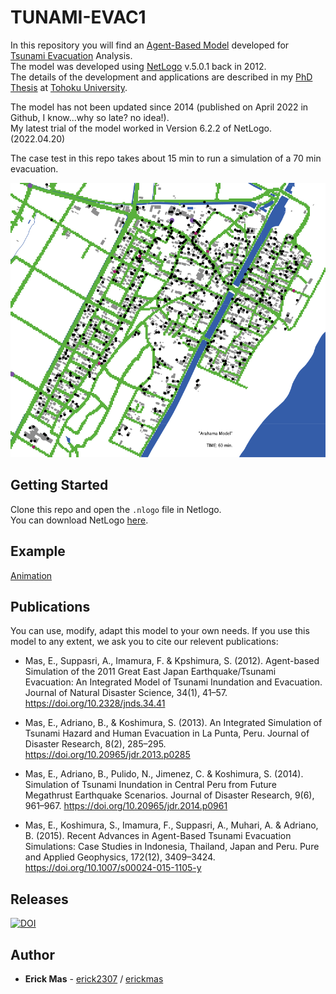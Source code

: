 # TUNAMI-EVAC1

In this repository you will find an [Agent-Based Model](https://en.wikipedia.org/wiki/Agent-based_model) developed for [Tsunami Evacuation](https://link.springer.com/article/10.1007/s00024-015-1105-y) Analysis.  
The model was developed using [NetLogo](https://ccl.northwestern.edu/netlogo/) v.5.0.1 back in 2012.  
The details of the development and applications are described in my [PhD Thesis](/resources/PhD_Thesis_ErickMas.pdf) at [Tohoku University](http://www.tohoku.ac.jp/en/).  

The model has not been updated since 2014 (published on April 2022 in Github, I know...why so late? no idea!).  
My latest trial of the model worked in Version 6.2.2 of NetLogo. (2022.04.20)

The case test in this repo takes about 15 min to run a simulation of a 70 min evacuation.

![Snapshot](Output/0K_3600.png?raw=true "Snapshot")

## Getting Started

Clone this repo and open the `.nlogo` file in Netlogo.  
You can download NetLogo [here](https://ccl.northwestern.edu/netlogo/download.shtml).

## Example

[Animation](http://www.regid.irides.tohoku.ac.jp/erick/repository/netlogo/Model67.mp4)

## Publications

You can use, modify, adapt this model to your own needs. If you use this model to any extent, we ask you to cite our relevent publications:

+ Mas, E., Suppasri, A., Imamura, F. & Kpshimura, S. (2012). Agent-based Simulation of the 2011 Great East Japan Earthquake/Tsunami Evacuation: An Integrated Model of Tsunami Inundation and Evacuation. Journal of Natural Disaster Science, 34(1), 41–57. https://doi.org/10.2328/jnds.34.41

+ Mas, E., Adriano, B., & Koshimura, S. (2013). An Integrated Simulation of Tsunami Hazard and Human Evacuation in La Punta, Peru. Journal of Disaster Research, 8(2), 285–295. https://doi.org/10.20965/jdr.2013.p0285

+ Mas, E., Adriano, B., Pulido, N., Jimenez, C. & Koshimura, S. (2014). Simulation of Tsunami Inundation in Central Peru from Future Megathrust Earthquake Scenarios. Journal of Disaster Research, 9(6), 961–967. https://doi.org/10.20965/jdr.2014.p0961

+  Mas, E., Koshimura, S., Imamura, F., Suppasri, A., Muhari, A. & Adriano, B. (2015). Recent Advances in Agent-Based Tsunami Evacuation Simulations: Case Studies in Indonesia, Thailand, Japan and Peru. Pure and Applied Geophysics, 172(12), 3409–3424. https://doi.org/10.1007/s00024-015-1105-y

## Releases

[![DOI](https://zenodo.org/badge/483123627.svg)](https://zenodo.org/badge/latestdoi/483123627)

## Author

* **Erick Mas** - [erick2307](https://github.com/erick2307) / [erickmas](https://erickmas.wordpress.com/)
